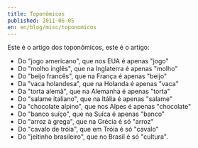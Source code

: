 ```yaml
---
title: Toponômicos
published: 2011-06-05
en: en/blog/misc/toponomicos
---
```


Este é o artigo dos toponômicos, este é o artigo:

  * Do "jogo americano", que nos EUA é apenas "jogo"
  * Do "molho inglês", que na Inglaterra é apenas "molho"
  * Do "beijo francês", que na França é apenas "beijo"
  * Da "vaca holandesa", que na Holanda é apenas "vaca"
  * Da "torta alemã", que na Alemanha é apenas "torta"
  * Do "salame italiano", que na Itália é apenas "salame"
  * Da "chocolate alpino", que nos Alpes é apenas "chocolate"
  * Do "banco suíço", que na Suíca é apenas "banco"
  * Do "arroz à grega", que na Grécia é só "arroz"
  * Do "cavalo de tróia", que em Tróia é só "cavalo"
  * Do "jeitinho brasileiro", que no Brasil é só "cultura".

